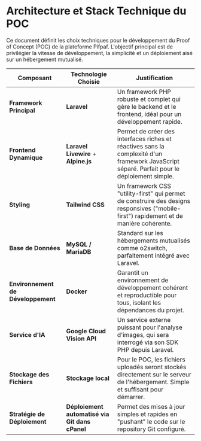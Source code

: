 # Architecture et Stack Technique du POC

Ce document définit les choix techniques pour le développement du Proof of Concept (POC) de la plateforme Pifpaf. L'objectif principal est de privilégier la vitesse de développement, la simplicité et un déploiement aisé sur un hébergement mutualisé.

| Composant                     | Technologie Choisie                                          | Justification                                                                                                                              |
|-------------------------------|--------------------------------------------------------------|--------------------------------------------------------------------------------------------------------------------------------------------|
| **Framework Principal**         | **Laravel**                                                  | Un framework PHP robuste et complet qui gère le backend et le frontend, idéal pour un développement rapide.                                    |
| **Frontend Dynamique**        | **Laravel Livewire** + **Alpine.js**                         | Permet de créer des interfaces riches et réactives sans la complexité d'un framework JavaScript séparé. Parfait pour le déploiement simple. |
| **Styling**                   | **Tailwind CSS**                                             | Un framework CSS "utility-first" qui permet de construire des designs responsives ("mobile-first") rapidement et de manière cohérente.         |
| **Base de Données**             | **MySQL / MariaDB**                                          | Standard sur les hébergements mutualisés comme o2switch, parfaitement intégré avec Laravel.                                                 |
| **Environnement de Développement** | **Docker**                                                   | Garantit un environnement de développement cohérent et reproductible pour tous, isolant les dépendances du projet.                          |
| **Service d'IA**                | **Google Cloud Vision API**                                  | Un service externe puissant pour l'analyse d'images, qui sera interrogé via son SDK PHP depuis Laravel.                                        |
| **Stockage des Fichiers**       | **Stockage local**                                           | Pour le POC, les fichiers uploadés seront stockés directement sur le serveur de l'hébergement. Simple et suffisant pour démarrer.           |
| **Stratégie de Déploiement**    | **Déploiement automatisé via Git dans cPanel**                 | Permet des mises à jour simples et rapides en "pushant" le code sur le repository Git configuré.                                          |
